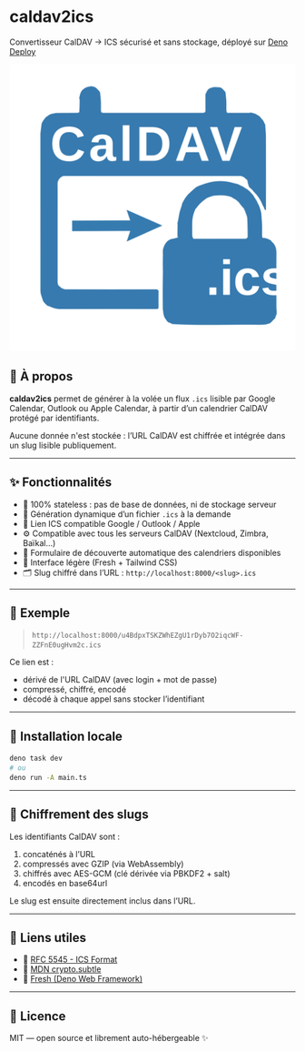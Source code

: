 # caldav2ics

Convertisseur CalDAV → ICS sécurisé et sans stockage, déployé sur
[Deno Deploy](https://deno.com/deploy)

![Logo caldav2ics](./src/static/logo.svg)

## 🚀 À propos

**caldav2ics** permet de générer à la volée un flux `.ics` lisible par Google
Calendar, Outlook ou Apple Calendar, à partir d’un calendrier CalDAV protégé par
identifiants.

Aucune donnée n'est stockée : l’URL CalDAV est chiffrée et intégrée dans un slug
lisible publiquement.

---

## ✨ Fonctionnalités

- 🔐 100% stateless : pas de base de données, ni de stockage serveur
- 🔁 Génération dynamique d’un fichier `.ics` à la demande
- 🔗 Lien ICS compatible Google / Outlook / Apple
- ⚙️ Compatible avec tous les serveurs CalDAV (Nextcloud, Zimbra, Baïkal…)
- 🧩 Formulaire de découverte automatique des calendriers disponibles
- 🎨 Interface légère (Fresh + Tailwind CSS)
- 🗂️ Slug chiffré dans l’URL : `http://localhost:8000/<slug>.ics`

---

## 🧪 Exemple

> `http://localhost:8000/u4BdpxTSKZWhEZgU1rDyb7O2iqcWF-ZZFnE0ugHvm2c.ics`

Ce lien est :

- dérivé de l'URL CalDAV (avec login + mot de passe)
- compressé, chiffré, encodé
- décodé à chaque appel sans stocker l’identifiant

---

## 🔧 Installation locale

```bash
deno task dev
# ou
deno run -A main.ts
```

---

## 🔐 Chiffrement des slugs

Les identifiants CalDAV sont :

1. concaténés à l’URL
2. compressés avec GZIP (via WebAssembly)
3. chiffrés avec AES-GCM (clé dérivée via PBKDF2 + salt)
4. encodés en base64url

Le slug est ensuite directement inclus dans l’URL.

---

## 🐙 Liens utiles

- 🔗 [RFC 5545 - ICS Format](https://datatracker.ietf.org/doc/html/rfc5545)
- 🔐
  [MDN crypto.subtle](https://developer.mozilla.org/fr/docs/Web/API/SubtleCrypto)
- 📅 [Fresh (Deno Web Framework)](https://fresh.deno.dev)

---

## 📝 Licence

MIT — open source et librement auto-hébergeable ✨
